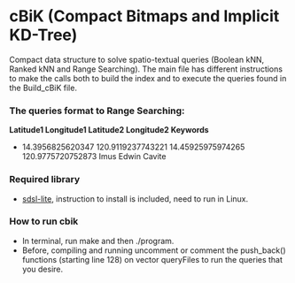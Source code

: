 # cBiK (Compact Bitmaps and Implicit KD-Tree)

Compact data structure to solve spatio-textual queries (Boolean kNN, Ranked kNN and Range Searching).
The main file has different instructions to make the calls both to build the index and to execute the queries found in the Build_cBiK file.

### The queries format to Range Searching:

**Latitude1 Longitude1 Latitude2 Longitude2 Keywords**

* 14.3956825620347 120.9119237743221 14.45925975974265 120.9775720752873 Imus Edwin Cavite

### Required library
* [sdsl-lite](https://github.com/simongog/sdsl-lite), instruction to install is included, need to run in Linux.

### How to run cbik
* In terminal, run make and then ./program.
* Before, compiling and running uncomment or comment the push_back() functions (starting line 128) on vector queryFiles to run the queries that you desire.


